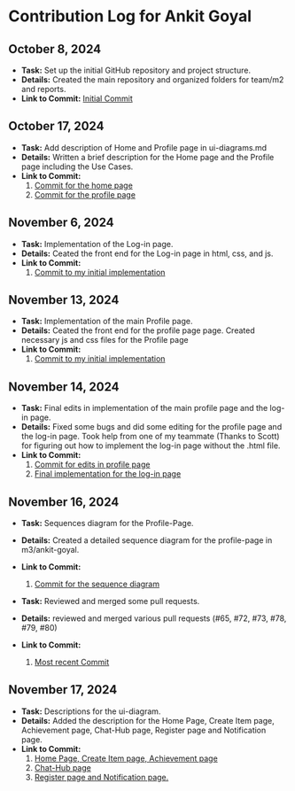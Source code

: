 # Contribution Log for Ankit Goyal

## October 8, 2024

- **Task:** Set up the initial GitHub repository and project structure.
- **Details:** Created the main repository and organized folders for team/m2 and reports.
- **Link to Commit:**  [Initial Commit](https://github.com/ankitgoyal0106/326-Group-Project/commit/aeb5fd20fa964e6aa7d805033bfda3d3d0e05a14)

## October 17, 2024

- **Task:** Add description of Home and Profile page in ui-diagrams.md
- **Details:** Written a brief description for the Home page and the Profile page including the Use Cases.
- **Link to Commit:**
    1. [Commit for the home page](https://github.com/ankitgoyal0106/326-Group-Project/commit/d67bd2c39da4c95d820834b6f6d9dea23ed9b3ae)
    2. [Commit for the profile page](https://github.com/ankitgoyal0106/326-Group-Project/commit/bdb20dd3d299b292c07c5eba8a7849e243311535)

## November 6, 2024
- **Task:** Implementation of the Log-in page.
- **Details:** Ceated the front end for the Log-in page in html, css, and js. 
- **Link to Commit:**
    1. [Commit to my initial implementation](https://github.com/ankitgoyal0106/Swap-Shop/commit/edb19579980705a2c8455d3a36ce75eb88115ca9)

## November 13, 2024

- **Task:** Implementation of the main Profile page.
- **Details:** Ceated the front end for the profile page page. Created necessary js and css files for the Profile page
- **Link to Commit:**
    1. [Commit to my initial implementation](https://github.com/ankitgoyal0106/Swap-Shop/commit/81f80851e990380a96b6b87a3efb1bf8beecf1bc)

## November 14, 2024

- **Task:** Final edits in implementation of the main profile page and the log-in page.
- **Details:** Fixed some bugs and did some editing for the profile page and the log-in page. Took help from one of my teammate (Thanks to Scott) for figuring out how to implement the log-in page without the .html file.  
- **Link to Commit:**
    1. [Commit for edits in profile page](https://github.com/ankitgoyal0106/Swap-Shop/commit/75e1eeddc09c7f1d375bd9f19fa1473a3fc81143)
    2. [Final implementation for the log-in page](https://github.com/ankitgoyal0106/Swap-Shop/commit/b64dc83717ce6342835dc5d96968ae7e6783f71d)

## November 16, 2024

- **Task:** Sequences diagram for the Profile-Page.
- **Details:** Created a detailed sequence diagram for the profile-page in m3/ankit-goyal.
- **Link to Commit:**
    1. [Commit for the sequence diagram](https://github.com/ankitgoyal0106/Swap-Shop/commit/587b417e90bdfd4f0096b8656f1622fd7517fc9f)

- **Task:** Reviewed and merged some pull requests.
- **Details:** reviewed and merged various pull requests (#65, #72, #73, #78, #79, #80)
- **Link to Commit:**
    1. [Most recent Commit](https://github.com/ankitgoyal0106/Swap-Shop/commit/4084e65fb4df7b36bae0db73113ee0f1889aacae)
## November 17, 2024

- **Task:** Descriptions for the ui-diagram.
- **Details:** Added the description for the Home Page, Create Item page, Achievement page, Chat-Hub page, Register page and Notification page.
- **Link to Commit:**
    1. [Home Page, Create Item page, Achievement page](https://github.com/ankitgoyal0106/Swap-Shop/commit/bdf49373a00d42b9d6082d9accc3e45838a780cc)
    2. [Chat-Hub page](https://github.com/ankitgoyal0106/Swap-Shop/commit/e2ea6b21be55ed2726a107db1667865892eded04)
    3. [Register page and Notification page.](https://github.com/ankitgoyal0106/Swap-Shop/commit/4799dcfb649ad157a01541ad4e344f6f31e565da)


